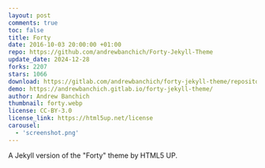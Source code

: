 ```yaml
---
layout: post
comments: true
toc: false
title: Forty
date: 2016-10-03 20:00:00 +01:00
repo: https://github.com/andrewbanchich/Forty-Jekyll-Theme
update_date: 2024-12-28
forks: 2207
stars: 1066
download: https://gitlab.com/andrewbanchich/forty-jekyll-theme/repository/archive.zip?ref=master
demo: https://andrewbanchich.gitlab.io/forty-jekyll-theme/
author: Andrew Banchich
thumbnail: forty.webp
license: CC-BY-3.0
license_link: https://html5up.net/license
carousel:
  - 'screenshot.png'
---
```


A Jekyll version of the "Forty" theme by HTML5 UP.

